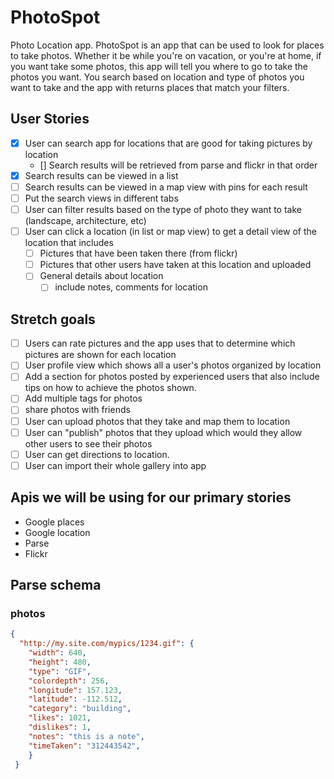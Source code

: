 # PhotoSpot

Photo Location app.  PhotoSpot is an app that can be used to look for places to take photos.  Whether it be while you're on vacation, or you're at home, if you want take some photos, this app will tell you where to go to take the photos you want.  You search based on location and type of photos you want to take and the app with returns places that match your filters.


## User Stories
* [X] User can search app for locations that are good for taking pictures by location
  * [] Search results will be retrieved from parse and flickr in that order
* [X] Search results can be viewed in a list
* [ ] Search results can be viewed in a map view with pins for each result
* [ ] Put the search views in different tabs
* [ ] User can filter results based on the type of photo they want to take (landscape, architecture, etc)
* [ ] User can click a location (in list or map view) to get a detail view of the location that includes
  * [ ] Pictures that have been taken there (from flickr)
  * [ ] Pictures that other users have taken at this location and uploaded
  * [ ] General details about location 
     * [ ] include notes, comments for location

## Stretch goals
* [ ] Users can rate pictures and the app uses that to determine which pictures are shown for each location
* [ ] User profile view which shows all a user's photos organized by location
* [ ] Add a section for photos posted by experienced users that also include tips on how to achieve the photos shown.
* [ ] Add multiple tags for photos
* [ ] share photos with friends
* [ ] User can upload photos that they take and map them to location
* [ ] User can "publish" photos that they upload which would they allow other users to see their photos
* [ ] User can get directions to location.
* [ ] User can import their whole gallery into app

## Apis we will be using for our primary stories
* Google places
* Google location
* Parse
* Flickr

## Parse schema
### photos
```json
{
  "http://my.site.com/mypics/1234.gif": {
    "width": 640,
    "height": 480,
    "type": "GIF",
    "colordepth": 256,
    "longitude": 157.123,
    "latitude": -112.512,
    "category": "building",
    "likes": 1021,
    "dislikes": 1,
    "notes": "this is a note",
    "timeTaken": "312443542", 
    }
 }
```

